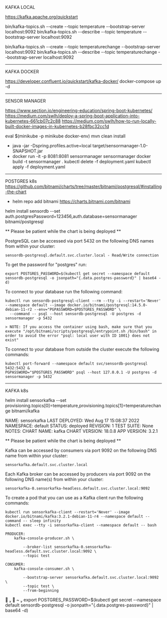 KAFKA LOCAL

https://kafka.apache.org/quickstart

bin/kafka-topics.sh --create --topic temperature --bootstrap-server localhost:9092
bin/kafka-topics.sh --describe --topic temperature --bootstrap-server localhost:9092

bin/kafka-topics.sh --create --topic temperaturechange --bootstrap-server localhost:9092
bin/kafka-topics.sh --describe --topic temperaturechange --bootstrap-server localhost:9092

---

KAFKA DOCKER

https://developer.confluent.io/quickstart/kafka-docker/
docker-compose up -d


---

SENSOR MANAGER


https://www.section.io/engineering-education/spring-boot-kubernetes/
https://medium.com/swlh/deploy-a-spring-boot-application-into-kubernetes-661cb07c2c88
https://medium.com/swlh/how-to-run-locally-built-docker-images-in-kubernetes-b28fbc32cc1d

eval $(minikube -p minikube docker-env)
mvn clean install
- java -jar -Dspring.profiles.active=local target/sensormanager-1.0-SNAPSHOT.jar
- docker run -it -p 8081:8081 sensormanager  sensormanager
docker build -t sensormanager .
kubectl delete -f deployment.yaml
kubectl apply -f deployment.yaml

---

POSTGRES k8s
https://github.com/bitnami/charts/tree/master/bitnami/postgresql/#installing-the-chart
- helm repo add bitnami https://charts.bitnami.com/bitnami

helm install sensordb --set auth.postgresPassword=123456,auth.database=sensormanager bitnami/postgresql

** Please be patient while the chart is being deployed **

PostgreSQL can be accessed via port 5432 on the following DNS names from within your cluster:

    sensordb-postgresql.default.svc.cluster.local - Read/Write connection

To get the password for "postgres" run:

    export POSTGRES_PASSWORD=$(kubectl get secret --namespace default sensordb-postgresql -o jsonpath="{.data.postgres-password}" | base64 -d)

To connect to your database run the following command:

    kubectl run sensordb-postgresql-client --rm --tty -i --restart='Never' --namespace default --image docker.io/bitnami/postgresql:14.5.0-debian-11-r2 --env="PGPASSWORD=$POSTGRES_PASSWORD" \
      --command -- psql --host sensordb-postgresql -U postgres -d sensormanager -p 5432

    > NOTE: If you access the container using bash, make sure that you execute "/opt/bitnami/scripts/postgresql/entrypoint.sh /bin/bash" in order to avoid the error "psql: local user with ID 1001} does not exist"

To connect to your database from outside the cluster execute the following commands:

    kubectl port-forward --namespace default svc/sensordb-postgresql 5432:5432 &
    PGPASSWORD="$POSTGRES_PASSWORD" psql --host 127.0.0.1 -U postgres -d sensormanager -p 5432

---
KAFKA k8s

helm install sensorkafka --set provisioning.topics[0]=temperature,provisioning.topics[1]=temperaturechange bitnami/kafka

NAME: sensorkafka
LAST DEPLOYED: Wed Aug 17 15:08:37 2022
NAMESPACE: default
STATUS: deployed
REVISION: 1
TEST SUITE: None
NOTES:
CHART NAME: kafka
CHART VERSION: 18.0.8
APP VERSION: 3.2.1

** Please be patient while the chart is being deployed **

Kafka can be accessed by consumers via port 9092 on the following DNS name from within your cluster:

    sensorkafka.default.svc.cluster.local

Each Kafka broker can be accessed by producers via port 9092 on the following DNS name(s) from within your cluster:

    sensorkafka-0.sensorkafka-headless.default.svc.cluster.local:9092

To create a pod that you can use as a Kafka client run the following commands:

    kubectl run sensorkafka-client --restart='Never' --image docker.io/bitnami/kafka:3.2.1-debian-11-r4 --namespace default --command -- sleep infinity
    kubectl exec --tty -i sensorkafka-client --namespace default -- bash

    PRODUCER:
        kafka-console-producer.sh \
            
            --broker-list sensorkafka-0.sensorkafka-headless.default.svc.cluster.local:9092 \
            --topic test

    CONSUMER:
        kafka-console-consumer.sh \
            
            --bootstrap-server sensorkafka.default.svc.cluster.local:9092 \
            --topic test \
            --from-beginning


   ~  export POSTGRES_PASSWORD=$(kubectl get secret --namespace default sensordb-postgresql -o jsonpath="{.data.postgres-password}" | base64 -d)  
